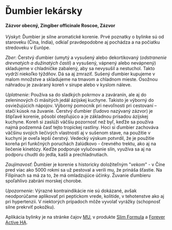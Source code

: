 Ďumbier lekársky
================

#### Zázvor obecný, Zingiber officinale Roscoe, Zázvor

*Výskyt*: Ďumbier je silne aromatické korenie. Prvé poznatky o bylinke sú od
staroveku (Čína, India), odkiaľ pravdepodobne aj pochádza a na počiatku
stredoveku v Európe.

*Zber*: Čerstvý ďumbier (umytý a vysušený alebo dekortikovaný (*odstranenie
drevnatých a dužinatých častí*) a vysušený, vápnený alebo nevápnený) skladujeme
v chladničke zabalený, aby sa nevysušil a nestuchol. Takto vydrží niekoľko
týždňov. Dá sa aj zmraziť. Sušený ďumbier kupujeme v malom množstve a skladujeme
na tmavom a chladnom mieste. Osožnou náhradou je zaváraný koreň v sirupe alebo v
kyslom náleve.

*Uplatnenie*: Používa sa do sladkých pokrmov a zaváranín, ale aj do zeleninových
či mäsitých jedál ázijskej kuchyne. Takisto je výborný do osviežujúcich nápojov.
Výborný pomocník pri nevoľnosti pri cestovaní – stačí kúsok na žuvanie. Čerstvý
ďumbier (ľudovo nazývaný zázvor) je štipľavé korenie, pôsobí otepľujúco a je
základnou prísadou ázijskej kuchyne. Koreň si zaslúži väčšiu pozornosť než byľ,
keďže sa používa najmä podzemná časť tejto tropickej rastliny. Hoci si ďumbier
zachováva väčšinu svojich liečivých vlastností aj v sušenom stave, na použitie v
kuchyni je oveľa lepší čerstvý. Vedecký výskum potvrdil, že je použitie koreňa
pri funkčných poruchách žalúdkovo - črevného trektu, ako aj na liečenie
kinetózy. Keďže podporuje vylučovanie slín, využíva sa aj na podporu chudti do
jedla, kašli a prechladnutiach.

*Zaujímavosť*: Ďumbier je korenie s historicky doložiteľným "*vekom*" - v Číne
pred viac ako 5000 rokmi sa už pestoval a verili mu, že prináša šťastie. Na
Filipínach sa má za to, že má omladzujúce účinky. Žuvanie ďumbieru spoľahlivo
zabráni morskej chorobe.

*Upozornenie*: Výrazné kontraindikácie nie sú dokázané, avšak neodporúčame
aplikovať pri peptickom vrede, kolitíde, v tehotenstve ako aj pri hypertenzii. V
niektorých prípadoch môže vyvolať vyrážky (schopnosť silne prekrviť pokožku).

Aplikácia bylinky je na stránke čajov [MU](/sip/caje/mu), v produkte [Slim
Formula](/sip/#p/slim-formula) a [Forever Active
HA](/sip/#p/forever-active-ha).

### 

